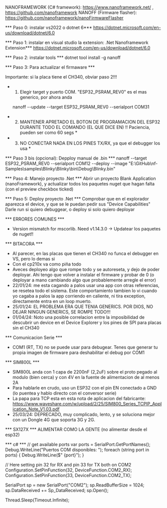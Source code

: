 NANOFRAMEWORK (C# framework): https://www.nanoframework.net/ , https://github.com/nanoframework
NANOFF (Firmware flasher): https://github.com/nanoframework/nanoFirmwareFlasher

*** Paso 0: instalar vs2022 o dotnet 6***
https://dotnet.microsoft.com/en-us/download/dotnet/6.0

*** Paso 1: instalar en visual studio la extension: .Net Nanoframework Extension***
https://dotnet.microsoft.com/en-us/download/dotnet/6.0

*** Paso 2: instalar tools ***
dotnet tool install -g nanoff

*** Paso 3: Para actualizar el firmaware ***

Importante: si la placa tiene el CH340, obviar paso 2!!!

* 1) Elegir target y puerto COM. "ESP32_PSRAM_REV0" es el mas generico, por ahora anda

    nanoff --update --target ESP32_PSRAM_REV0 --serialport COM31

* 2) MANTENER APRETADO EL BOTON DE PROGRAMACION DEL ESP32 DURANTE TODO EL COMANDO (EL QUE DICE EN) !! Paciencia, pueden ser como 60 segs *
* 3) NO CONECTAR NADA EN LOS PINES TX/RX, ya que el debugger los usa *

*** Paso 3 bis (opcional): Depploy manual de .bin *** 
nanoff --target ESP32_PSRAM_REV0 --serialport COM12 --deploy --image "E:\GitHub\nf-Samples\samples\Blinky\Blinky\bin\Debug\Blinky.bin"

*** Paso 4: Manejo proyecto .Net *** 
Abrir un proyecto Blank Application (nanoFramework), y actualizar todos los paquetes nuget que hagan falta (con el preview checkbox ticked)

*** Paso 5: Deploy proyecto .Net *** 
Comprobar que en el explorador aparezca el device, y que se le puedan pedir sus "Device Capabilities"
Darle run si quiero debuggear, o deploy si solo quiero deployar

*** ERRORES COMUNES ***

- Version mismatch for mscorlib. Need v1.14.3.0 -> Updatear los paquetes de nuget!!

*** BITACORA ***
- Al parecer, en las placas que tienen el CH340 no funca el debugger en VS, pero lo demas si
- Con el cp210x va como piña todo
- Aveces deployeo algo que rompe todo y se autoreseta, y dejo de poder deployar. Ahi tengo que volver a instalar el firmware y probar de 0 (o deployar a mano cambiando algo que probablemente arregle el error)
- 22/01/24: me esta cagando a palos usar una app con otras referencias, se resetea todo el sistema. Este comportamiento tambien lo vi cuando yo cagaba a palos la app corriendo en caliente, ni tira exception, directamente entra en un loop muerto.
- 25/01/24: EL PROBLEMA ERA QUE TENIA GENERICS. POR DIOS, NO DEJAR NINGUN GENERICS, SE ROMPE TODO!!!
- 01/04/24: Noto una posible correlacion entre la imposibilidad de descubrir un device en el Device Explorer y los pines de SPI para placas sin el CH340

*** Comunicacion Serie ***
- COM1 (RT, TX) no se puede usar para debugear. Tenes que generar tu propia imagen de firmware para deshabilitar el debug por COM1

*** SIM800L ***
- SIM800L anda con 1 capa de 2200nF (2,2uF) sobre el proto pegado al modulo (bien cerca) y con 4V en la fuente de alimentacion de al menos 2A
- Para hablarle en crudo, uso un ESP32 con el pin EN conectado a GND (lo puentea y hablo directo con el conversor serie)
- La papa para TCP esta en esta nota de aplicacion del fabricante: https://www.waveshare.com/w/upload/2/25/SIM800_Series_TCPIP_Application_Note_V1.03.pdf
- 25/03/24: DEPRECADO, muy complicado, lento, y se soluciona mejor con un Dongle 4G que soporta 3G y 2G.

*** SX127X ***
ALIMENTAR COMO LA GENTE (no alimentar desde el esp32)

*** c# ***
// get available ports
 var ports = SerialPort.GetPortNames();
 Debug.WriteLine("Puertos COM disponibles: ");
 foreach (string port in ports)
 {
     Debug.WriteLine($" {port}");
 }

 // Here setting pin 32 for RX and pin 33 for TX both on COM2
 Configuration.SetPinFunction(32, DeviceFunction.COM2_RX);
 Configuration.SetPinFunction(33, DeviceFunction.COM2_TX);

 SerialPort sp = new SerialPort("COM2");
 sp.ReadBufferSize = 1024;
 sp.DataReceived += Sp_DataReceived;
 sp.Open();

 Thread.Sleep(Timeout.Infinite);
